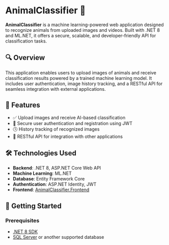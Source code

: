 # AnimalClassifier 🐾

**AnimalClassifier** is a machine learning-powered web application designed to recognize animals from uploaded images and videos. Built with .NET 8 and ML.NET, it offers a secure, scalable, and developer-friendly API for classification tasks.

## 🔍 Overview

This application enables users to upload images of animals and receive classification results powered by a trained machine learning model. It includes user authentication, image history tracking, and a RESTful API for seamless integration with external applications.

## 🧠 Features

- ✅ Upload images and receive AI-based classification
- 🔐 Secure user authentication and registration using JWT
- 🕓 History tracking of recognized images
- 🔗 RESTful API for integration with other applications

## 🛠️ Technologies Used

- **Backend**: .NET 8, ASP.NET Core Web API
- **Machine Learning**: ML.NET
- **Database**: Entity Framework Core
- **Authentication**: ASP.NET Identity, JWT
- **Frontend**: [AnimalClassifier.Frontend](https://github.com/Tomi1819/AnimalClassifier.Frontend)

## 🚀 Getting Started

### Prerequisites

- [.NET 8 SDK](https://dotnet.microsoft.com/download/dotnet/8.0)
- [SQL Server](https://www.microsoft.com/en-us/sql-server/sql-server-downloads) or another supported database
